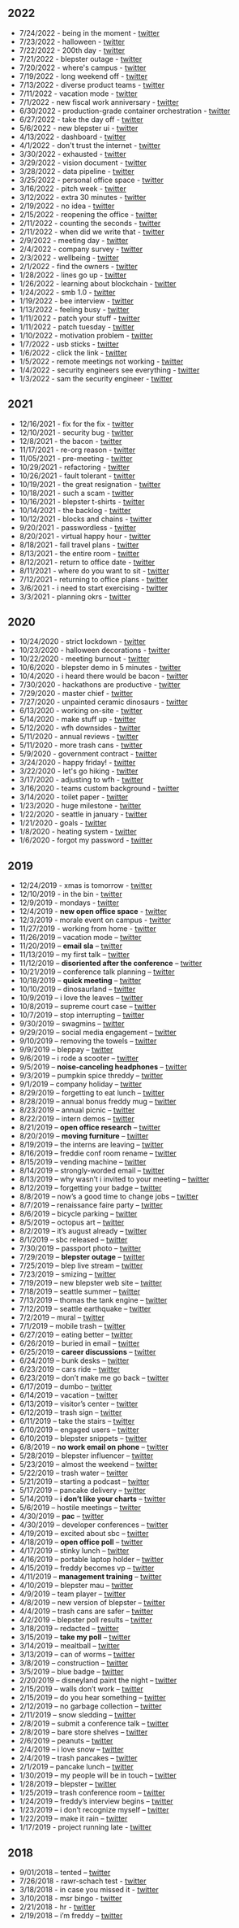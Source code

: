 
## 2022

* 7/24/2022 - being in the moment - [twitter](https://twitter.com/ThreddyRex/status/1551338146352115712)
* 7/23/2022 - halloween - [twitter](https://twitter.com/ThreddyRex/status/1550940438940434432)
* 7/22/2022 - 200th day - [twitter](https://twitter.com/ThreddyRex/status/1550548731140812802)
* 7/21/2022 - blepster outage - [twitter](https://twitter.com/ThreddyRex/status/1550230473778950144)
* 7/20/2022 - where's campus - [twitter](https://twitter.com/ThreddyRex/status/1549920181597528066)
* 7/19/2022 - long weekend off - [twitter](https://twitter.com/ThreddyRex/status/1549464791210553345)
* 7/13/2022 - diverse product teams - [twitter](https://twitter.com/ThreddyRex/status/1547328201868787712)
* 7/11/2022 - vacation mode - [twitter](https://twitter.com/ThreddyRex/status/1546589280704704514)
* 7/1/2022 - new fiscal work anniversary - [twitter](https://twitter.com/ThreddyRex/status/1542931453981257728)
* 6/30/2022 - production-grade container orchestration - [twitter](https://twitter.com/ThreddyRex/status/1542630931575361536)
* 6/27/2022 - take the day off - [twitter](https://twitter.com/ThreddyRex/status/1541469961280819200)
* 5/6/2022 - new blepster ui - [twitter](https://twitter.com/threddyrex/status/1522612422359404545)
* 4/13/2022 - dashboard - [twitter](https://twitter.com/threddyrex/status/1514393326065053697?s=20)
* 4/1/2022 - don't trust the internet - [twitter](https://twitter.com/threddyrex/status/1509913486955986944)
* 3/30/2022 - exhausted - [twitter](https://twitter.com/threddyrex/status/1509258910560968706?s=20)
* 3/29/2022 - vision document - [twitter](https://twitter.com/threddyrex/status/1508892432926081024?s=20)
* 3/28/2022 - data pipeline - [twitter](https://twitter.com/threddyrex/status/1508580977471201280?s=20)
* 3/25/2022 - personal office space - [twitter](https://twitter.com/threddyrex/status/1507462726464929794?s=20)
* 3/16/2022 - pitch week - [twitter](https://twitter.com/threddyrex/status/1504212667388633091?s=20)
* 3/12/2022 - extra 30 minutes - [twitter](https://twitter.com/threddyrex/status/1502746273912274947?s=20)
* 2/19/2022 - no idea - [twitter](https://twitter.com/threddyrex/status/1495118513588948992?s=20)
* 2/15/2022 - reopening the office - [twitter](https://twitter.com/threddyrex/status/1493694086338932739?s=20)
* 2/11/2022 - counting the seconds - [twitter](https://twitter.com/threddyrex/status/1492273751043411969?s=20)
* 2/11/2022 - when did we write that - [twitter](https://twitter.com/threddyrex/status/1492229114845040641?s=20)
* 2/9/2022 - meeting day - [twitter](https://twitter.com/threddyrex/status/1491483542617919492?s=20)
* 2/4/2022 - company survey - [twitter](https://twitter.com/threddyrex/status/1489734600544829441?s=20)
* 2/3/2022 - wellbeing - [twitter](https://twitter.com/threddyrex/status/1489399290405744640?s=20)
* 2/1/2022 - find the owners - [twitter](https://twitter.com/threddyrex/status/1488594790140682240?s=20)
* 1/28/2022 - lines go up - [twitter](https://twitter.com/threddyrex/status/1487154432521355264?s=20)
* 1/26/2022 - learning about blockchain - [twitter](https://twitter.com/threddyrex/status/1486489756204630020?s=20)
* 1/24/2022 - smb 1.0 - [twitter](https://twitter.com/threddyrex/status/1485722640694136833?s=20)
* 1/19/2022 - bee interview - [twitter](https://twitter.com/threddyrex/status/1483906421548748806?s=20)
* 1/13/2022 - feeling busy - [twitter](https://twitter.com/threddyrex/status/1481746713215787009?s=20)
* 1/11/2022 - patch your stuff - [twitter](https://twitter.com/threddyrex/status/1481028909646761985?s=20)
* 1/11/2022 - patch tuesday - [twitter](https://twitter.com/threddyrex/status/1481008988112101376?s=20)
* 1/10/2022 - motivation problem - [twitter](https://twitter.com/threddyrex/status/1480714446351716356?s=20)
* 1/7/2022 - usb sticks - [twitter](https://twitter.com/threddyrex/status/1479582184046428160?s=20)
* 1/6/2022 - click the link - [twitter](https://twitter.com/threddyrex/status/1479173730244829184?s=20)
* 1/5/2022 - remote meetings not working - [twitter](https://twitter.com/threddyrex/status/1478866543794540544?s=20)
* 1/4/2022 - security engineers see everything - [twitter](https://twitter.com/threddyrex/status/1478473095241367552?s=20)
* 1/3/2022 - sam the security engineer - [twitter](https://twitter.com/threddyrex/status/1478123383095054336?s=20)


## 2021

* 12/16/2021 - fix for the fix - [twitter](https://twitter.com/threddyrex/status/1471578425953447937?s=20)
* 12/10/2021 - security bug - [twitter](https://twitter.com/threddyrex/status/1469432695931367424?s=20)
* 12/8/2021 - the bacon - [twitter](https://twitter.com/threddyrex/status/1468665766702563329?s=20)
* 11/17/2021 - re-org reason - [twitter](https://twitter.com/threddyrex/status/1461028318422056961?s=20)
* 11/05/2021 - pre-meeting - [twitter](https://twitter.com/threddyrex/status/1456715477992886275?s=20)
* 10/29/2021 - refactoring - [twitter](https://twitter.com/threddyrex/status/1454188100763013126?s=20)
* 10/26/2021 - fault tolerant - [twitter](https://twitter.com/threddyrex/status/1453142397601206276?s=20)
* 10/19/2021 - the great resignation - [twitter](https://twitter.com/threddyrex/status/1450543284737089538?s=20)
* 10/18/2021 - such a scam - [twitter](https://twitter.com/threddyrex/status/1450166457241726976?s=20)
* 10/16/2021 - blepster t-shirts - [twitter](https://twitter.com/threddyrex/status/1449478206533242881?s=20)
* 10/14/2021 - the backlog - [twitter](https://twitter.com/threddyrex/status/1448712549260611590?s=20)
* 10/12/2021 - blocks and chains - [twitter](https://twitter.com/threddyrex/status/1448050111724941316?s=20)
* 9/20/2021 - passwordless - [twitter](https://twitter.com/threddyrex/status/1440048859359551491?s=20)
* 8/20/2021 - virtual happy hour - [twitter](https://twitter.com/threddyrex/status/1428787775642374151?s=20)
* 8/18/2021 - fall travel plans - [twitter](https://twitter.com/threddyrex/status/1428114550469971969?s=20)
* 8/13/2021 - the entire room - [twitter](https://twitter.com/threddyrex/status/1426235463849807882?s=20)
* 8/12/2021 - return to office date - [twitter](https://twitter.com/threddyrex/status/1425878595822522368?s=20)
* 8/11/2021 - where do you want to sit - [twitter](https://twitter.com/threddyrex/status/1425538661001490434?s=20)
* 7/12/2021 - returning to office plans - [twitter](https://twitter.com/threddyrex/status/1414656059256414223?s=20)
* 3/6/2021 - i need to start exercising - [twitter](https://twitter.com/threddyrex/status/1368301778379313152?s=20)
* 3/3/2021 - planning okrs - [twitter](https://twitter.com/threddyrex/status/1367272335066103820?s=20)


## 2020


* 10/24/2020 - strict lockdown - [twitter](https://twitter.com/threddyrex/status/1320062007924588544?s=20)
* 10/23/2020 - halloween decorations - [twitter](https://twitter.com/threddyrex/status/1319718220874432512?s=20)
* 10/22/2020 - meeting burnout - [twitter](https://twitter.com/threddyrex/status/1319436441441595393?s=20)
* 10/6/2020 - blepster demo in 5 minutes - [twitter](https://twitter.com/threddyrex/status/1313566190350946304?s=20)
* 10/4/2020 - i heard there would be bacon - [twitter](https://twitter.com/threddyrex/status/1312835990449393664?s=20)
* 7/30/2020 - hackathons are productive - [twitter](https://twitter.com/threddyrex/status/1288880107319201792?s=20)
* 7/29/2020 - master chief - [twitter](https://twitter.com/threddyrex/status/1288601977580969984?s=20)
* 7/27/2020 - unpainted ceramic dinosaurs - [twitter](https://twitter.com/threddyrex/status/1287883820918702080?s=20)
* 6/13/2020 - working on-site - [twitter](https://twitter.com/threddyrex/status/1271926208733704192?s=20)
* 5/14/2020 - make stuff up - [twitter](https://twitter.com/threddyrex/status/1261061826701176832?s=20)
* 5/12/2020 - wfh downsides - [twitter](https://twitter.com/threddyrex/status/1260291288026341376?s=20)
* 5/11/2020 - annual reviews - [twitter](https://twitter.com/threddyrex/status/1259986539796328448?s=20)
* 5/11/2020 - more trash cans - [twitter](https://twitter.com/threddyrex/status/1259879234362720257?s=20)
* 5/9/2020 - government contract - [twitter](https://twitter.com/threddyrex/status/1259347514932617216?s=20)
* 3/24/2020 - happy friday! - [twitter](https://twitter.com/threddyrex/status/1242527113694998529?s=20)
* 3/22/2020 - let's go hiking - [twitter](https://twitter.com/threddyrex/status/1241794342743724034?s=20)
* 3/17/2020 - adjusting to wfh - [twitter](https://twitter.com/threddyrex/status/1240020684752834560?s=20)
* 3/16/2020 - teams custom background - [twitter](https://twitter.com/threddyrex/status/1239673214285918210?s=20)
* 3/14/2020 - toilet paper - [twitter](https://twitter.com/threddyrex/status/1238985544807284737?s=20)
* 1/23/2020 - huge milestone - [twitter](https://twitter.com/threddyrex/status/1220433849274060800?s=20)
* 1/22/2020 - seattle in january - [twitter](https://twitter.com/threddyrex/status/1220054118091223040?s=20)
* 1/21/2020 - goals - [twitter](https://twitter.com/threddyrex/status/1219650470928506880?s=20)
* 1/8/2020 - heating system - [twitter](https://twitter.com/threddyrex/status/1215084781609709568?s=20)
* 1/6/2020 - forgot my password - [twitter](https://twitter.com/threddyrex/status/1214259213213433856?s=20)


## 2019

* 12/24/2019 - xmas is tomorrow - [twitter](https://twitter.com/threddyrex/status/1209568869553074176?s=20)
* 12/10/2019 - in the bin - [twitter](https://twitter.com/threddyrex/status/1204640490651439105?s=20)
* 12/9/2019 - mondays - [twitter](https://twitter.com/threddyrex/status/1204104264953393152)
* 12/4/2019 - **new open office space** - [twitter](https://twitter.com/threddyrex/status/1202308224344420352)
* 12/3/2019 - morale event on campus - [twitter](https://twitter.com/threddyrex/status/1201988366931116032)
* 11/27/2019 - working from home - [twitter](https://twitter.com/threddyrex/status/1199755390574977024)
* 11/26/2019 – vacation mode – [twitter](https://twitter.com/threddyrex/status/1199402059348369408)
* 11/20/2019 – **email sla** – [twitter](https://twitter.com/threddyrex/status/1197281458911498246)
* 11/13/2019 – my first talk – [twitter](https://twitter.com/threddyrex/status/1194760162092838912)
* 11/12/2019 – **disoriented after the conference** – [twitter](https://twitter.com/threddyrex/status/1194342135446687744)
* 10/21/2019 – conference talk planning – [twitter](https://twitter.com/threddyrex/status/1186345587228233729)
* 10/18/2019 – **quick meeting** – [twitter](https://twitter.com/threddyrex/status/1185440705621049344)
* 10/10/2019 – dinosaurland – [twitter](https://twitter.com/threddyrex/status/1182381996946780160)
* 10/9/2019 – i love the leaves – [twitter](https://twitter.com/threddyrex/status/1182033917437591553)
* 10/8/2019 – supreme court case – [twitter](https://twitter.com/threddyrex/status/1181650045751320576)
* 10/7/2019 – stop interrupting – [twitter](https://twitter.com/threddyrex/status/1181369073487101952)
* 9/30/2019 – swagmins – [twitter](https://twitter.com/threddyrex/status/1178742057050853376)
* 9/29/2019 – social media engagement – [twitter](https://twitter.com/threddyrex/status/1178438554562641920)
* 9/10/2019 – removing the towels – [twitter](https://twitter.com/threddyrex/status/1171526376668594177)
* 9/9/2019 – bleppay – [twitter](https://twitter.com/threddyrex/status/1171182201653739520)
* 9/6/2019 – i rode a scooter – [twitter](https://twitter.com/threddyrex/status/1170088808479506432)
* 9/5/2019 – **noise-canceling headphones** – [twitter](https://twitter.com/threddyrex/status/1169717774236540928)
* 9/3/2019 – pumpkin spice threddy – [twitter](https://twitter.com/threddyrex/status/1169006823602642946)
* 9/1/2019 – company holiday – [twitter](https://twitter.com/threddyrex/status/1168277855370797056)
* 8/29/2019 – forgetting to eat lunch – [twitter](https://twitter.com/threddyrex/status/1167186981412986880)
* 8/28/2019 – annual bonus freddy mug – [twitter](https://twitter.com/threddyrex/status/1166785305526988801)
* 8/23/2019 – annual picnic – [twitter](https://twitter.com/threddyrex/status/1165003347759263744)
* 8/22/2019 – intern demos – [twitter](https://twitter.com/threddyrex/status/1164612989443424256)
* 8/21/2019 – **open office research** – [twitter](https://twitter.com/threddyrex/status/1164296583661252608)
* 8/20/2019 – **moving furniture** – [twitter](https://twitter.com/threddyrex/status/1163935096035897344)
* 8/19/2019 – the interns are leaving – [twitter](https://twitter.com/threddyrex/status/1163533165702475776)
* 8/16/2019 – freddie conf room rename – [twitter](https://twitter.com/threddyrex/status/1162466356370870272)
* 8/15/2019 – vending machine – [twitter](https://twitter.com/threddyrex/status/1162083262887448576)
* 8/14/2019 – strongly-worded email – [twitter](https://twitter.com/threddyrex/status/1161729693067993088)
* 8/13/2019 – why wasn’t i invited to your meeting – [twitter](https://twitter.com/threddyrex/status/1161367073567592448)
* 8/12/2019 – forgetting your badge – [twitter](https://twitter.com/threddyrex/status/1161012310149742592)
* 8/8/2019 – now’s a good time to change jobs – [twitter](https://twitter.com/threddyrex/status/1159547875639975937)
* 8/7/2019 – renaissance faire party – [twitter](https://twitter.com/threddyrex/status/1159192674189975554)
* 8/6/2019 – bicycle parking – [twitter](https://twitter.com/threddyrex/status/1158835414788009985)
* 8/5/2019 – octopus art – [twitter](https://twitter.com/threddyrex/status/1158492486802690048)
* 8/2/2019 – it’s august already – [twitter](https://twitter.com/threddyrex/status/1157431326032531456)
* 8/1/2019 – sbc released – [twitter](https://twitter.com/threddyrex/status/1157022319396577280)
* 7/30/2019 – passport photo – [twitter](https://twitter.com/threddyrex/status/1156293937851588608)
* 7/29/2019 – **blepster outage** – [twitter](https://twitter.com/threddyrex/status/1155915063221506048)
* 7/25/2019 – blep live stream – [twitter](https://twitter.com/threddyrex/status/1154489358956650496)
* 7/23/2019 – smizing – [twitter](https://twitter.com/threddyrex/status/1153769229750923264)
* 7/19/2019 – new blepster web site – [twitter](https://twitter.com/threddyrex/status/1152300659921674240)
* 7/18/2019 – seattle summer – [twitter](https://twitter.com/threddyrex/status/1151955948828647424?s=21)
* 7/13/2019 – thomas the tank engine – [twitter](https://twitter.com/threddyrex/status/1150131270065643520)
* 7/12/2019 – seattle earthquake – [twitter](https://twitter.com/threddyrex/status/1149784406711648256)
* 7/2/2019 – mural – [twitter](https://twitter.com/threddyrex/status/1146139594057928704?s=21)
* 7/1/2019 – mobile trash – [twitter](https://twitter.com/threddyrex/status/1145768618468073476)
* 6/27/2019 – eating better – [twitter](https://twitter.com/threddyrex/status/1144331534700204032)
* 6/26/2019 – buried in email – [twitter](https://twitter.com/threddyrex/status/1144001442329448448)
* 6/25/2019 – **career discussions** – [twitter](https://twitter.com/threddyrex/status/1143629255319773184)
* 6/24/2019 – bunk desks – [twitter](https://twitter.com/threddyrex/status/1143240290100056064)
* 6/23/2019 – cars ride – [twitter](https://twitter.com/threddyrex/status/1143004311619719168)
* 6/23/2019 – don’t make me go back – [twitter](https://twitter.com/threddyrex/status/1142973770182774784)
* 6/17/2019 – dumbo – [twitter](https://twitter.com/threddyrex/status/1140708200116658177)
* 6/14/2019 – vacation – [twitter](https://twitter.com/threddyrex/status/1139680502477025281)
* 6/13/2019 – visitor’s center – [twitter](https://twitter.com/threddyrex/status/1139261062602039296)
* 6/12/2019 – trash sign – [twitter](https://twitter.com/threddyrex/status/1138913380389908480)
* 6/11/2019 – take the stairs – [twitter](https://twitter.com/threddyrex/status/1138510903685423104)
* 6/10/2019 – engaged users – [twitter](https://twitter.com/threddyrex/status/1138199054213509120)
* 6/10/2019 – blepster snippets – [twitter](https://twitter.com/threddyrex/status/1138145400945238016)
* 6/8/2019 – **no work email on phone** – [twitter](https://twitter.com/threddyrex/status/1137500117563351040)
* 5/28/2019 – blepster influencer – [twitter](https://twitter.com/threddyrex/status/1133444095144210433)
* 5/23/2019 – almost the weekend – [twitter](https://twitter.com/threddyrex/status/1131681873006981120)
* 5/22/2019 – trash water – [twitter](https://twitter.com/threddyrex/status/1131282958789124096)
* 5/21/2019 – starting a podcast – [twitter](https://twitter.com/threddyrex/status/1130891057774833665)
* 5/17/2019 – pancake delivery – [twitter](https://twitter.com/threddyrex/status/1129520657635586048)
* 5/14/2019 – **i don’t like your charts** – [twitter](https://twitter.com/threddyrex/status/1128393271049252865)
* 5/6/2019 – hostile meetings – [twitter](https://twitter.com/threddyrex/status/1125477103921537024)
* 4/30/2019 – **pac** – [twitter](https://twitter.com/threddyrex/status/1123451425990815745)
* 4/30/2019 – developer conferences – [twitter](https://twitter.com/threddyrex/status/1123338704272052224)
* 4/19/2019 – excited about sbc – [twitter](https://twitter.com/threddyrex/status/1119333391671775232)
* 4/18/2019 – **open office poll** – [twitter](https://twitter.com/threddyrex/status/1118968606895693824)
* 4/17/2019 – stinky lunch – [twitter](https://twitter.com/threddyrex/status/1118612778590195712)
* 4/16/2019 – portable laptop holder – [twitter](https://twitter.com/threddyrex/status/1118209395328839680)
* 4/15/2019 – freddy becomes vp – [twitter](https://twitter.com/threddyrex/status/1117911421595947009)
* 4/11/2019 – **management training** – [twitter](https://twitter.com/threddyrex/status/1116438916687519744)
* 4/10/2019 – blepster mau – [twitter](https://twitter.com/threddyrex/status/1116092334041473024)
* 4/9/2019 – team player – [twitter](https://twitter.com/threddyrex/status/1115720639111806977)
* 4/8/2019 – new version of blepster – [twitter](https://twitter.com/threddyrex/status/1115385352846319616)
* 4/4/2019 – trash cans are safer – [twitter](https://twitter.com/threddyrex/status/1113895271971213312)
* 4/2/2019 – blepster poll results – [twitter](https://twitter.com/threddyrex/status/1113170217989885952)
* 3/18/2019 – redacted – [twitter](https://twitter.com/threddyrex/status/1107773750399795200)
* 3/15/2019 – **take my poll** – [twitter](https://twitter.com/threddyrex/status/1106621838275178496)
* 3/14/2019 – mealtball – [twitter](https://twitter.com/threddyrex/status/1106114158250979329)
* 3/13/2019 – can of worms – [twitter](https://twitter.com/threddyrex/status/1105980057791557632)
* 3/8/2019 – construction – [twitter](https://twitter.com/threddyrex/status/1104125208049283073)
* 3/5/2019 – blue badge – [twitter](https://twitter.com/threddyrex/status/1103069848299483136)
* 2/20/2019 – disneyland paint the night – [twitter](https://twitter.com/threddyrex/status/1098441125591887872)
* 2/15/2019 – walls don’t work – [twitter](https://twitter.com/threddyrex/status/1096676137483218944)
* 2/15/2019 – do you hear something – [twitter](https://twitter.com/threddyrex/status/1096649897325907968)
* 2/12/2019 – no garbage collection – [twitter](https://twitter.com/threddyrex/status/1095454477035814913)
* 2/11/2019 – snow sledding – [twitter](https://twitter.com/threddyrex/status/1095121602419732481)
* 2/8/2019 – submit a conference talk – [twitter](https://twitter.com/threddyrex/status/1093989765911785472)
* 2/8/2019 – bare store shelves – [twitter](https://twitter.com/threddyrex/status/1093952195626561537)
* 2/6/2019 – peanuts – [twitter](https://twitter.com/threddyrex/status/1093217527113474048)
* 2/4/2019 – i love snow – [twitter](https://twitter.com/threddyrex/status/1092551907451723777)
* 2/4/2019 – trash pancakes – [twitter](https://twitter.com/threddyrex/status/1092509765983395840)
* 2/1/2019 – pancake lunch – [twitter](https://twitter.com/threddyrex/status/1091365314648928256)
* 1/30/2019 – my people will be in touch – [twitter](https://twitter.com/threddyrex/status/1090684994299645953)
* 1/28/2019 – blepster – [twitter](https://twitter.com/threddyrex/status/1089959680741232640)
* 1/25/2019 – trash conference room – [twitter](https://twitter.com/threddyrex/status/1088871075499241472)
* 1/24/2019 – freddy’s interview begins – [twitter](https://twitter.com/threddyrex/status/1088508963778265088)
* 1/23/2019 – i don’t recognize myself – [twitter](https://twitter.com/threddyrex/status/1088146593281261568)
* 1/22/2019 – make it rain – [twitter](https://twitter.com/threddyrex/status/1087782553413595137)
* 1/17/2019 - project running late - [twitter](https://twitter.com/threddyrex/status/1085969323749855232?s=20)

## 2018

* 9/01/2018 – tented – [twitter](https://twitter.com/threddyrex/status/1035986359800889344)
* 7/26/2018 - rawr-schach test - [twitter](https://twitter.com/threddyrex/status/1022901798149869569?s=20)
* 3/18/2018 - in case you missed it - [twitter](https://twitter.com/threddyrex/status/975413278154268672?s=20)
* 3/10/2018 - msr bingo - [twitter](https://twitter.com/threddyrex/status/972508236107546624?s=20)
* 2/21/2018 - hr - [twitter](https://twitter.com/threddyrex/status/966427722900652032?s=20)
* 2/19/2018 – i’m freddy – [twitter](https://twitter.com/threddyrex/status/965620244457779201)
